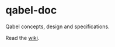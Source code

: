 qabel-doc
=========

Qabel concepts, design and specifications.

Read the [wiki](https://github.com/Qabel/qabel-doc/wiki).

